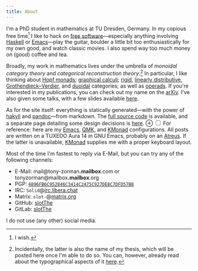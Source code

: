```yaml
---
title: About
---
```


I'm a PhD student in mathematics at TU Dresden, Germany.
In my copious free time[^1] I like to
hack on [free software]—especially anything involving [Haskell] or [Emacs]—<!--
-->play the guitar,
boulder a little bit too enthusiastically for my own good,
and watch classic movies.
I also spend way too much money on (good) coffee and tea.

Broadly, my work in mathematics lives under the umbrella of *monoidal category theory* and *categorical reconstruction theory*.[^3]
In particular, I like thinking about [Hopf monads]; [graphical calculi]; [rigid],
[linearly distributive], [Grothendieck–Verdier], and [duoidal] categories;
as well as [operads].
If you're interested in my publications, you can check out my name on the [arXiv].
I've also given some talks, with a few slides available [here](https://tony-zorman.com/research.html#talks).

As for the site itself: everything is statically generated—with the power of [hakyll] and [pandoc]—from markdown.
The [full source code][site] is available,
and a separate page detailing some design decisions is [here](./site.html).
<label for="mn-configs" class="margin-toggle">&#8853;</label>
<input type="checkbox" id="mn-configs" class="margin-toggle">
<span class="marginnote-left">
  For reference: here are my
  [Emacs][cfg:emacs],
  [QMK][cfg:qmk],
  and [KMonad][cfg:layout]
  configurations.
</span>
All posts are written on a TUXEDO Aura 14 in GNU Emacs, probably on an [Atreus][site:atreus].
If the latter is unavailable, [KMonad] supplies me with a proper keyboard layout.

Most of the time I'm fastest to reply via E-Mail,
but you can try any of the following channels:

+ E-Mail:
  <span class="email">mail@tony-zorman<b>.mailbox</b>.com</span> or
  tonyzorman@<span class="email">mailbox<b>.mailbox</b>.org</span>
+ PGP: [`4896FB6C952846C3414C2475C927DE8C7DFD57B8`](./key.txt)
+ IRC: `Solid`@[irc.libera.chat](https://libera.chat/)
+ Matrix: `slot-`@[matrix.org](https://matrix.org/)
+ GitHub: [slotThe](https://github.com/slotThe)
+ GitLab: [slotThe](https://gitlab.com/slotThe)

I do not use (any other) social media.

[Emacs]: https://www.gnu.org/software/emacs/
[Grothendieck–Verdier]: https://ncatlab.org/nlab/show/star-autonomous+category
[Haskell]: https://www.haskell.org/
[Hopf monads]: https://ncatlab.org/nlab/show/Hopf+monad
[KMonad]: https://github.com/kmonad/kmonad
[arXiv]: https://arxiv.org/a/zorman_t_1
[cfg:emacs]: https://gitlab.com/slotThe/dotfiles/-/tree/master/emacs
[cfg:layout]: https://gitlab.com/slotThe/dotfiles/-/blob/master/kmonad/config.kbd
[cfg:qmk]: https://github.com/slotThe/qmk_firmware/tree/keyboardio/atreus/slotThe/keyboards/keyboardio/atreus/keymaps/slotthe
[duoidal]: https://ncatlab.org/nlab/show/duoidal+category
[free software]: ./free-software.html
[graphical calculi]: https://ncatlab.org/nlab/show/string+diagram
[hakyll]: https://jaspervdj.be/hakyll/
[linearly distributive]: https://ncatlab.org/nlab/show/linearly+distributive+category
[operads]: https://ncatlab.org/nlab/show/operad
[pandoc]: https://pandoc.org/
[rigid]: https://ncatlab.org/nlab/show/rigid+monoidal+category
[site:atreus]: https://tony-zorman.com/posts/atreus-review.html
[site]: https://github.com/slotThe/slotThe.github.io

[^1]: I wish.

[^3]: Incidentally, the latter is also the name of my thesis,
      which will be posted here once I'm able to do so.
      You can, however, already read about the typographical aspects of it
      [here](https://tony-zorman.com/posts/phd-typesetting.html).
